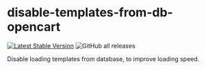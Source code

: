 # disable-templates-from-db-opencart

[![Latest Stable Version](https://img.shields.io/github/v/release/brokeyourbike/disable-templates-from-db-opencart)](https://github.com/brokeyourbike/disable-templates-from-db-opencart/releases)
![GitHub all releases](https://img.shields.io/github/downloads/brokeyourbike/disable-templates-from-db-opencart/total?color=blue)

Disable loading templates from database, to improve loading speed.
